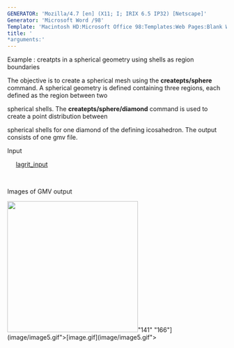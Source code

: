 ```yaml
---
GENERATOR: 'Mozilla/4.7 [en] (X11; I; IRIX 6.5 IP32) [Netscape]'
Generator: 'Microsoft Word /98'
Template: 'Macintosh HD:Microsoft Office 98:Templates:Web Pages:Blank Web Page'
title: '
*arguments:'
---
```


 Example : creatpts in a spherical geometry using shells as region
 boundaries

  The objective is to create a spherical mesh using the
  **createpts/sphere** command.
  A spherical geometry is defined containing three regions, each
  defined as the region between two

  spherical shells. The **createpts/sphere/diamond** command is used
  to create a point distribution between

  spherical shells for one diamond of the defining icosahedron. The
  output consists of one gmv file.

 Input

      [lagrit\_input](../lagrit_input5)

  

 Images of GMV output

 <img height="300" width="300" src="https://lanl.github.io/LaGriT/assets/images/image5tn.gif">"141"
 "166"](image/image5.gif">[image.gif](image/image5.gif">
